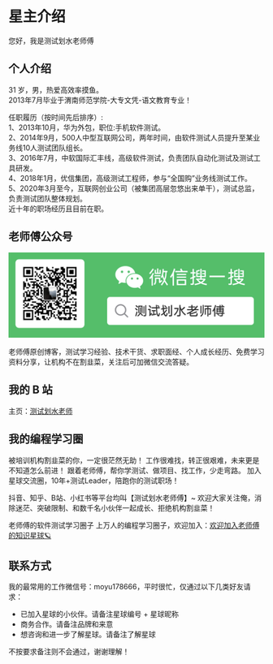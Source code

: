 # 星主介绍

您好，我是测试划水老师傅

## 个人介绍

31 岁，男，热爱高效率摸鱼。  
2013年7月毕业于渭南师范学院-大专文凭-语文教育专业！

任职履历（按时间先后排序）:  
1、2013年10月，华为外包，职位:手机软件测试。  
2、2014年9月，500人中型互联网公司，两年时间，由软件测试人员提升至某业务线10人测试团队组长。  
3、2016年7月，中软国际汇丰线，高级软件测试，负责团队自动化测试及测试工具研发。  
4、2018年1月，优信集团，高级测试工程师，参与“全国购”业务线测试工作。  
5、2020年3月至今，互联网创业公司（被集团高层忽悠出来单干），测试总监，负责测试团队整体规划。  
近十年的职场经历且目前在职。

## 老师傅公众号

![](./img/微信公众号.png)

老师傅原创博客，测试学习经验、技术干货、求职面经、个人成长经历、免费学习资料分享，让机构不在割韭菜，关注后可加微信交流答疑。

## 我的 B 站

主页：[测试划水老师](https://space.bilibili.com/17293200)

## 我的编程学习圈

被培训机构割韭菜的你，一定很茫然无助！
工作很难找，转正很艰难，未来更是不知道怎么前进！
跟着老师傅，帮你学测试、做项目、找工作，少走弯路。
加入星球交流圈，10年+测试Leader，陪跑你的测试职场！

抖音、知乎、B站、小红书等平台均叫【测试划水老师傅】~
欢迎大家关注俺，消除迷茫、突破限制、和数千名小伙伴一起成长、拒绝机构割韭菜！

老师傅的软件测试学习圈子
上万人的编程学习圈子，欢迎加入：[欢迎加入老师傅的知识星球🪐](https://t.zsxq.com/0clGKJpcU)

## 联系方式

我的最常用的工作微信号：moyu178666，平时很忙，仅通过以下几类好友请求：

- 已加入星球的小伙伴。请备注星球编号 + 星球昵称
- 商务合作。请备注品牌和来意
- 想咨询和进一步了解星球。请备注了解星球

不按要求备注则不会通过，谢谢理解！